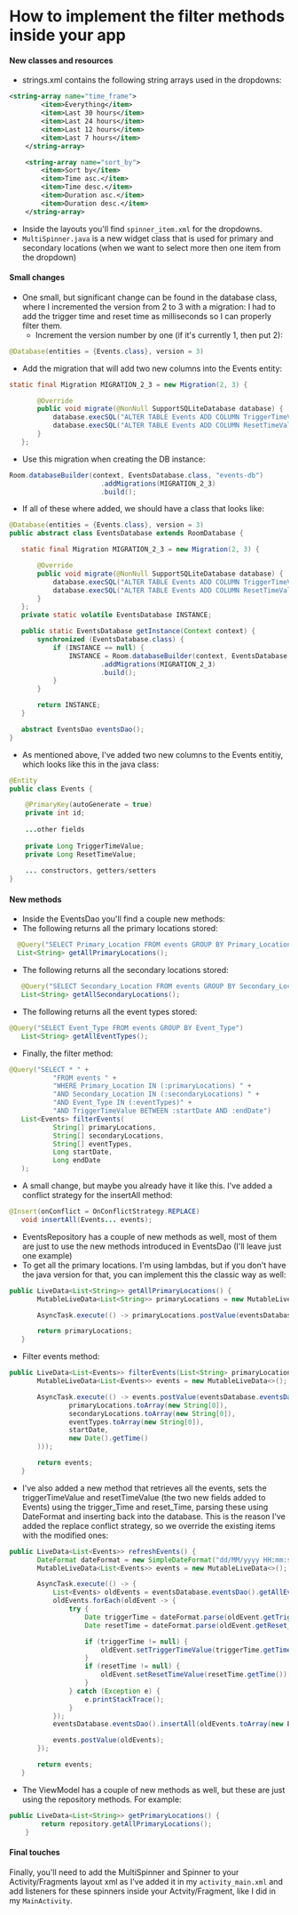# How to implement the filter methods inside your app

#### New classes and resources
- strings.xml contains the following string arrays used in the dropdowns:
```xml
<string-array name="time_frame">
        <item>Everything</item>
        <item>Last 30 hours</item>
        <item>Last 24 hours</item>
        <item>Last 12 hours</item>
        <item>Last 7 hours</item>
    </string-array>

    <string-array name="sort_by">
        <item>Sort by</item>
        <item>Time asc.</item>
        <item>Time desc.</item>
        <item>Duration asc.</item>
        <item>Duration desc.</item>
    </string-array>
```
- Inside the layouts you'll find `spinner_item.xml` for the dropdowns.
- `MultiSpinner.java` is a new widget class that is used for primary and secondary locations (when we want to select more then one item from the dropdown)

#### Small changes
- One small, but significant change can be found in the database class, where I incremented the version from 2 to 3 with a migration: I had to add the trigger time and reset time as milliseconds so I can properly filter them.
  - Increment the version number by one (if it's currently 1, then put 2):
```java
@Database(entities = {Events.class}, version = 3)
```
  - Add the migration that will add two new columns into the Events entity: 
 ```java
static final Migration MIGRATION_2_3 = new Migration(2, 3) {

        @Override
        public void migrate(@NonNull SupportSQLiteDatabase database) {
            database.execSQL("ALTER TABLE Events ADD COLUMN TriggerTimeValue INTEGER");
            database.execSQL("ALTER TABLE Events ADD COLUMN ResetTimeValue INTEGER");
        }
    };
```
  - Use this migration when creating the DB instance: 
 ```java
Room.databaseBuilder(context, EventsDatabase.class, "events-db")
                        .addMigrations(MIGRATION_2_3)
                        .build();
```
  - If all of these where added, we should have a class that looks like:
 ```java
@Database(entities = {Events.class}, version = 3)
public abstract class EventsDatabase extends RoomDatabase {

    static final Migration MIGRATION_2_3 = new Migration(2, 3) {

        @Override
        public void migrate(@NonNull SupportSQLiteDatabase database) {
            database.execSQL("ALTER TABLE Events ADD COLUMN TriggerTimeValue INTEGER");
            database.execSQL("ALTER TABLE Events ADD COLUMN ResetTimeValue INTEGER");
        }
    };
    private static volatile EventsDatabase INSTANCE;

    public static EventsDatabase getInstance(Context context) {
        synchronized (EventsDatabase.class) {
            if (INSTANCE == null) {
                INSTANCE = Room.databaseBuilder(context, EventsDatabase.class, "events-db")
                        .addMigrations(MIGRATION_2_3)
                        .build();
            }
        }

        return INSTANCE;
    }

    abstract EventsDao eventsDao();
}
```
- As mentioned above, I've added two new columns to the Events entitiy, which looks like this in the java class:
```java
@Entity
public class Events {

    @PrimaryKey(autoGenerate = true)
    private int id;
 
	...other fields
    
    private Long TriggerTimeValue;
    private Long ResetTimeValue;
	
	... constructors, getters/setters
}
```

#### New methods

- Inside the EventsDao you'll find a couple new methods:
 - The following returns all the primary locations stored:
  ```java
    @Query("SELECT Primary_Location FROM events GROUP BY Primary_Location")
    List<String> getAllPrimaryLocations();
```
 - The following returns all the secondary locations stored: 
 ```java
    @Query("SELECT Secondary_Location FROM events GROUP BY Secondary_Location")
    List<String> getAllSecondaryLocations();
```
 - The following returns all the event types stored:
 ```java
@Query("SELECT Event_Type FROM events GROUP BY Event_Type")
    List<String> getAllEventTypes();
```
 - Finally, the filter method: 
 ```java
 @Query("SELECT * " +
            "FROM events " +
            "WHERE Primary_Location IN (:primaryLocations) " +
            "AND Secondary_Location IN (:secondaryLocations) " +
            "AND Event_Type IN (:eventTypes)" +
            "AND TriggerTimeValue BETWEEN :startDate AND :endDate")
    List<Events> filterEvents(
            String[] primaryLocations,
            String[] secondaryLocations,
            String[] eventTypes,
            Long startDate,
            Long endDate
    );
```
 - A small change, but maybe you already have it like this. I've added a conflict strategy for the insertAll method:
 ```java
@Insert(onConflict = OnConflictStrategy.REPLACE)
    void insertAll(Events... events);
```
- EventsRepository has a couple of new methods as well, most of them are just to use the new methods introduced in EventsDao (I'll leave just one example)
 - To get all the primary locations. I'm using lambdas, but if you don't have the java version for that, you can implement this the classic way as well:
 ```java
public LiveData<List<String>> getAllPrimaryLocations() {
        MutableLiveData<List<String>> primaryLocations = new MutableLiveData<>();

        AsyncTask.execute(() -> primaryLocations.postValue(eventsDatabase.eventsDao().getAllPrimaryLocations()));

        return primaryLocations;
    }
```
 - Filter events method:
 ```java
public LiveData<List<Events>> filterEvents(List<String> primaryLocations, List<String> secondaryLocations, List<String> eventTypes, Long startDate) {
        MutableLiveData<List<Events>> events = new MutableLiveData<>();

        AsyncTask.execute(() -> events.postValue(eventsDatabase.eventsDao().filterEvents(
                primaryLocations.toArray(new String[0]),
                secondaryLocations.toArray(new String[0]),
                eventTypes.toArray(new String[0]),
                startDate,
                new Date().getTime()
        )));

        return events;
    }
```
 - I've also added a new method that retrieves all the events, sets the triggerTimeValue and resetTimeValue (the two new fields added to Events) using the trigger_Time and reset_Time, parsing these using DateFormat and inserting back into the database. This is the reason I've added the replace conflict strategy, so we override the existing items with the modified ones:
 ```java
public LiveData<List<Events>> refreshEvents() {
        DateFormat dateFormat = new SimpleDateFormat("dd/MM/yyyy HH:mm:ss", Locale.getDefault());
        MutableLiveData<List<Events>> events = new MutableLiveData<>();

        AsyncTask.execute(() -> {
            List<Events> oldEvents = eventsDatabase.eventsDao().getAllEvents();
            oldEvents.forEach(oldEvent -> {
                try {
                    Date triggerTime = dateFormat.parse(oldEvent.getTrigger_Time());
                    Date resetTime = dateFormat.parse(oldEvent.getReset_Time());

                    if (triggerTime != null) {
                        oldEvent.setTriggerTimeValue(triggerTime.getTime());
                    }
                    if (resetTime != null) {
                        oldEvent.setResetTimeValue(resetTime.getTime());
                    }
                } catch (Exception e) {
                    e.printStackTrace();
                }
            });
            eventsDatabase.eventsDao().insertAll(oldEvents.toArray(new Events[0]));

            events.postValue(oldEvents);
        });

        return events;
    }
```
- The ViewModel has a couple of new methods as well, but these are just using the repository methods. For example:
```java
public LiveData<List<String>> getPrimaryLocations() {
        return repository.getAllPrimaryLocations();
    }
```

#### Final touches
Finally, you'll need to add the MultiSpinner and Spinner to your Activity/Fragments layout xml as I've added it in my `activity_main.xml` and add listeners for these spinners inside your Actvity/Fragment, like I did in my `MainActivity`.
